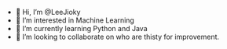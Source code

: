 - 👋 Hi, I’m @LeeJioky
- 👀 I’m interested in Machine Learning
- 🌱 I’m currently learning Python and Java
- 💞️ I’m looking to collaborate on who are thisty for improvement.

<!---
LeeJioky/LeeJioky is a ✨ special ✨ repository because its `README.md` (this file) appears on your GitHub profile.
You can click the Preview link to take a look at your changes.
--->
